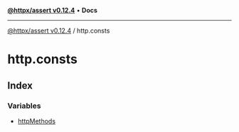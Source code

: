 [**@httpx/assert v0.12.4**](../README.md) • **Docs**

***

[@httpx/assert v0.12.4](../README.md) / http.consts

# http.consts

## Index

### Variables

- [httpMethods](variables/httpMethods.md)
